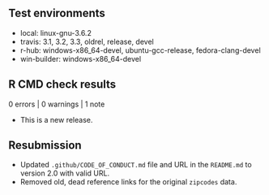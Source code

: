 ## Test environments

* local: linux-gnu-3.6.2
* travis: 3.1, 3.2, 3.3, oldrel, release, devel
* r-hub: windows-x86_64-devel, ubuntu-gcc-release, fedora-clang-devel
* win-builder: windows-x86_64-devel

## R CMD check results

0 errors | 0 warnings | 1 note

* This is a new release.

## Resubmission

* Updated `.github/CODE_OF_CONDUCT.md` file and URL in the `README.md` to
version 2.0 with valid URL.
* Removed old, dead reference links for the original `zipcodes` data.
